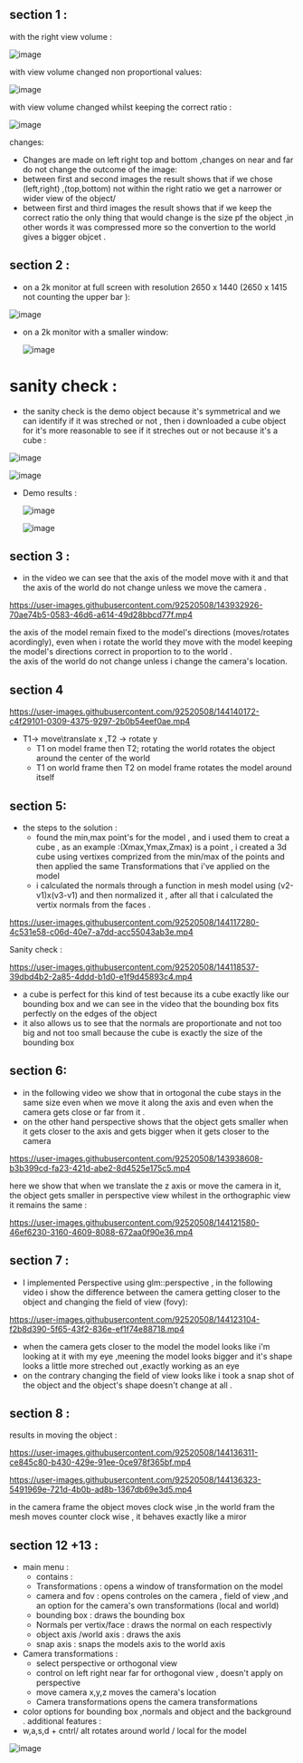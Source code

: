 ## section 1 :
with the right view volume :

![image](https://user-images.githubusercontent.com/92520508/143261018-95ee8736-bb64-4cd4-b37f-46803a199201.png)

with view volume changed non proportional values:

![image](https://user-images.githubusercontent.com/92520508/143261674-99a92021-7700-4993-a1d7-62d25a5bf34f.png)


with view volume changed whilst keeping the correct ratio :

![image](https://user-images.githubusercontent.com/92520508/143261248-f7bfcd4e-5214-42b5-8e57-e0230168e04b.png)

changes: 
* Changes are made on left right top and bottom ,changes on near and far do not change the outcome of the image:
 * between first and second images the result shows that if we chose (left,right) ,(top,bottom) not within the right ratio we get a narrower or wider view of the object/
 * between first and third images the result shows that if we keep the correct ratio the only thing that would change is the size pf the object ,in other words it was compressed more so the convertion to the world gives a bigger objcet . 

## section 2 :
  * on a 2k monitor at full screen with resolution 2650 x 1440 (2650 x 1415 not counting the upper bar ):
  
  ![image](https://user-images.githubusercontent.com/92520508/143930226-d1b031ae-4e25-454e-9dac-2646a218c53e.png)
 
  * on a 2k monitor with a smaller window:
    
    ![image](https://user-images.githubusercontent.com/92520508/143930545-a60943c0-a521-42cf-9da9-b71d7a10df4d.png)

# sanity check :
   * the sanity check is the demo object because it's symmetrical and we can identify if it was streched or not ,
      then i downloaded a cube object for it's more reasonable to see if it streches out or not because it's a cube :
      
![image](https://user-images.githubusercontent.com/92520508/143934438-76e118c6-87dd-4ef6-b4ff-dd52d916718a.png)

![image](https://user-images.githubusercontent.com/92520508/143934457-2e3a93cc-9aa5-4e8e-9b39-12e413ea0323.png)

* Demo results :
   
   ![image](https://user-images.githubusercontent.com/92520508/144114644-d3a97813-ab4e-45b7-9589-96de2d55113e.png)

   ![image](https://user-images.githubusercontent.com/92520508/144114672-f2903944-72e8-43d2-9ab4-0e95bdf4be6f.png)

      
## section 3 :
  
* in the video we can see that the axis of the model move with it and that the axis of the world do not change unless we move the camera . 

https://user-images.githubusercontent.com/92520508/143932926-70ae74b5-0583-46d6-a614-49d28bbcd77f.mp4
 
the axis of the model remain fixed to the model's directions (moves/rotates acordingly),
even when i rotate the world they move with the model keeping the model's directions correct in proportion to to the world .  
the axis of the world do not change unless i change the camera's location.

## section 4 
  
  

https://user-images.githubusercontent.com/92520508/144140172-c4f29101-0309-4375-9297-2b0b54eef0ae.mp4

* T1-> move\translate  x  ,T2 -> rotate y 
  *  T1 on model frame then T2; rotating the world rotates the object around the center of the world 
  *  T1 on world frame then T2 on model frame rotates the model around itself 
 
## section 5: 
  * the steps to the solution :
    * found the min,max point's for the model , and i used them to creat a cube , as an example :(Xmax,Ymax,Zmax) is a point , i created a 3d cube using vertixes comprized from the min/max of the points and then applied the same Transformations that i've applied on the model 
    * i calculated the normals through a function in mesh model using  (v2-v1)x(v3-v1) and then normalized it , after all that i calculated the vertix normals from the faces .
    





https://user-images.githubusercontent.com/92520508/144117280-4c531e58-c06d-40e7-a7dd-acc55043ab3e.mp4




Sanity check :





https://user-images.githubusercontent.com/92520508/144118537-39dbd4b2-2a85-4ddd-b1d0-e1f9d45893c4.mp4


* a cube is perfect for this kind of test because its a cube exactly like our bounding box and we can see in the video that the bounding box fits perfectly on the edges of the object 
* it also allows us to see that the normals are proportionate and not too big and not too small because the cube is exactly the size of the bounding box  

## section 6:
 * in the following video we show that in ortogonal the cube stays in the same size even when we move it along the axis and even when the camera gets close or far from it .
* on the other hand perspective shows that the object gets smaller when it gets closer to the axis and gets bigger when it gets closer to the camera 

https://user-images.githubusercontent.com/92520508/143938608-b3b399cd-fa23-421d-abe2-8d4525e175c5.mp4



here we show that when we translate the z axis or move the camera in it, the object gets smaller in perspective view whilest in the orthographic view it remains the same :




https://user-images.githubusercontent.com/92520508/144121580-46ef6230-3160-4609-8088-672aa0f90e36.mp4



## section 7 :
* I implemented Perspective using glm::perspective , in the following video i show the difference between the camera getting closer to the object and changing the field of view (fovy): 




https://user-images.githubusercontent.com/92520508/144123104-f2b8d390-5f65-43f2-836e-ef1f74e88718.mp4


* when the camera gets closer to the model the model looks like i'm looking at it with my eye ,meening the model looks bigger and it's shape looks a little more streched out ,exactly working as an eye 
*  on the contrary changing the field of view looks like i took a snap shot of the object and the object's shape doesn't change at all .


## section 8 :
  results in moving the object :



https://user-images.githubusercontent.com/92520508/144136311-ce845c80-b430-429e-91ee-0ce978f365bf.mp4



https://user-images.githubusercontent.com/92520508/144136323-5491969e-721d-4b0b-ad8b-1367db69e3d5.mp4


in the camera frame the object moves clock wise ,in the world fram the mesh moves counter clock wise , it behaves exactly like a miror 

## section 12 +13 :
 * main menu :
   * contains :
    * Transformations : opens a window of transformation on the model 
    * camera and fov : opens controles on the camera , field of view ,and an option for the camera's own transformations (local and world)
    * bounding box  : draws the bounding box 
    * Normals per vertix/face : draws the normal on each respectivly
    * object axis /world axis : draws the axis 
    * snap axis : snaps the models axis to the world axis 
  * Camera transformations :
    * select perspective or orthogonal view 
    * control on left right near far for orthogonal view  , doesn't apply on perspective 
    * move camera x,y,z moves the camera's location 
    * Camera transformations opens the camera transformations 
  * color options for bounding box ,normals and object and the background .
additional features :
   * w,a,s,d + cntrl/ alt  rotates around world / local for the model
 


![image](https://user-images.githubusercontent.com/92520508/144140875-41c13bad-11d2-401f-a674-989a4dfc3a54.png)

  
